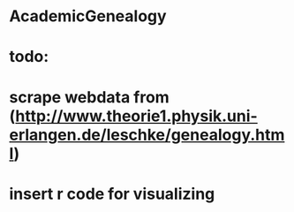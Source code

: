 # AcademicGenealogy

# todo:
#   scrape webdata from (http://www.theorie1.physik.uni-erlangen.de/leschke/genealogy.html)
#   insert r code for visualizing

